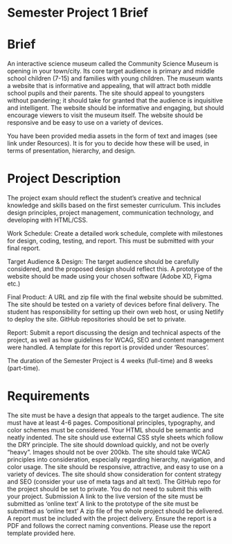 # Semester Project 1 Brief

# Brief

An interactive science museum called the Community Science Museum is opening in your town/city. Its core target audience is primary and middle school children (7-15) and families with young children. The museum wants a website that is informative and appealing, that will attract both middle school pupils and their parents. The site should appeal to youngsters without pandering; it should take for granted that the audience is inquisitive and intelligent. The website should be informative and engaging, but should encourage viewers to visit the museum itself. The website should be responsive and be easy to use on a variety of devices.

You have been provided media assets in the form of text and images (see link under Resources). It is for you to decide how these will be used, in terms of presentation, hierarchy, and design.

# Project Description

The project exam should reflect the student’s creative and technical knowledge and skills based on the first semester curriculum. This includes design principles, project management, communication technology, and developing with HTML/CSS.

Work Schedule: Create a detailed work schedule, complete with milestones for design, coding, testing, and report. This must be submitted with your final report.

Target Audience & Design: The target audience should be carefully considered, and the proposed design should reflect this. A prototype of the website should be made using your chosen software (Adobe XD, Figma etc.)

Final Product: A URL and zip file with the final website should be submitted. The site should be tested on a variety of devices before final delivery. The student has responsibility for setting up their own web host, or using Netlify to deploy the site. GitHub repositories should be set to private.

Report: Submit a report discussing the design and technical aspects of the project, as well as how guidelines for WCAG, SEO and content management were handled. A template for this report is provided under ‘Resources’.

The duration of the Semester Project is 4 weeks (full-time) and 8 weeks (part-time).

# Requirements

The site must be have a design that appeals to the target audience.
The site must have at least 4-6 pages.
Compositional principles, typography, and color schemes must be considered.
Your HTML should be semantic and neatly indented.
The site should use external CSS style sheets which follow the DRY principle.
The site should download quickly, and not be overly “heavy”. Images should not be over 200kb.
The site should take WCAG principles into consideration, especially regarding hierarchy, navigation, and color usage.
The site should be responsive, attractive, and easy to use on a variety of devices.
The site should show consideration for content strategy and SEO (consider your use of meta tags and alt text).
The GitHub repo for the project should be set to private. You do not need to submit this with your project.
Submission
A link to the live version of the site must be submitted as ‘online text’
A link to the prototype of the site must be submitted as ‘online text’
A zip file of the whole project should be delivered.
A report must be included with the project delivery. Ensure the report is a PDF and follows the correct naming conventions. Please use the report template provided here.
